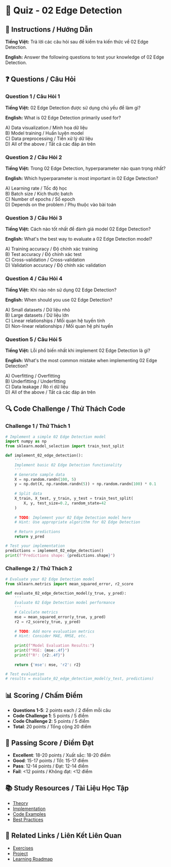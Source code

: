 # 🧠 Quiz - 02 Edge Detection

## 📝 Instructions / Hướng Dẫn

**Tiếng Việt:** Trả lời các câu hỏi sau để kiểm tra kiến thức về 02 Edge Detection.

**English:** Answer the following questions to test your knowledge of 02 Edge Detection.

## ❓ Questions / Câu Hỏi

### Question 1 / Câu Hỏi 1
**Tiếng Việt:** 02 Edge Detection được sử dụng chủ yếu để làm gì?

**English:** What is 02 Edge Detection primarily used for?

A) Data visualization / Minh họa dữ liệu  
B) Model training / Huấn luyện model  
C) Data preprocessing / Tiền xử lý dữ liệu  
D) All of the above / Tất cả các đáp án trên

### Question 2 / Câu Hỏi 2
**Tiếng Việt:** Trong 02 Edge Detection, hyperparameter nào quan trọng nhất?

**English:** Which hyperparameter is most important in 02 Edge Detection?

A) Learning rate / Tốc độ học  
B) Batch size / Kích thước batch  
C) Number of epochs / Số epoch  
D) Depends on the problem / Phụ thuộc vào bài toán

### Question 3 / Câu Hỏi 3
**Tiếng Việt:** Cách nào tốt nhất để đánh giá model 02 Edge Detection?

**English:** What's the best way to evaluate a 02 Edge Detection model?

A) Training accuracy / Độ chính xác training  
B) Test accuracy / Độ chính xác test  
C) Cross-validation / Cross-validation  
D) Validation accuracy / Độ chính xác validation

### Question 4 / Câu Hỏi 4
**Tiếng Việt:** Khi nào nên sử dụng 02 Edge Detection?

**English:** When should you use 02 Edge Detection?

A) Small datasets / Dữ liệu nhỏ  
B) Large datasets / Dữ liệu lớn  
C) Linear relationships / Mối quan hệ tuyến tính  
D) Non-linear relationships / Mối quan hệ phi tuyến

### Question 5 / Câu Hỏi 5
**Tiếng Việt:** Lỗi phổ biến nhất khi implement 02 Edge Detection là gì?

**English:** What's the most common mistake when implementing 02 Edge Detection?

A) Overfitting / Overfitting  
B) Underfitting / Underfitting  
C) Data leakage / Rò rỉ dữ liệu  
D) All of the above / Tất cả các đáp án trên

## 🔍 Code Challenge / Thử Thách Code

### Challenge 1 / Thử Thách 1
```python
# Implement a simple 02 Edge Detection model
import numpy as np
from sklearn.model_selection import train_test_split

def implement_02_edge_detection():
    '''
    Implement basic 02 Edge Detection functionality
    '''
    # Generate sample data
    X = np.random.randn(100, 5)
    y = np.dot(X, np.random.randn(5)) + np.random.randn(100) * 0.1
    
    # Split data
    X_train, X_test, y_train, y_test = train_test_split(
        X, y, test_size=0.2, random_state=42
    )
    
    # TODO: Implement your 02 Edge Detection model here
    # Hint: Use appropriate algorithm for 02 Edge Detection
    
    # Return predictions
    return y_pred

# Test your implementation
predictions = implement_02_edge_detection()
print(f"Predictions shape: {predictions.shape}")
```

### Challenge 2 / Thử Thách 2
```python
# Evaluate your 02 Edge Detection model
from sklearn.metrics import mean_squared_error, r2_score

def evaluate_02_edge_detection_model(y_true, y_pred):
    '''
    Evaluate 02 Edge Detection model performance
    '''
    # Calculate metrics
    mse = mean_squared_error(y_true, y_pred)
    r2 = r2_score(y_true, y_pred)
    
    # TODO: Add more evaluation metrics
    # Hint: Consider MAE, RMSE, etc.
    
    print(f"Model Evaluation Results:")
    print(f"MSE: {mse:.4f}")
    print(f"R²: {r2:.4f}")
    
    return {'mse': mse, 'r2': r2}

# Test evaluation
# results = evaluate_02_edge_detection_model(y_test, predictions)
```

## 📊 Scoring / Chấm Điểm

- **Questions 1-5**: 2 points each / 2 điểm mỗi câu
- **Code Challenge 1**: 5 points / 5 điểm
- **Code Challenge 2**: 5 points / 5 điểm
- **Total**: 20 points / Tổng cộng 20 điểm

## 🎯 Passing Score / Điểm Đạt

- **Excellent**: 18-20 points / Xuất sắc: 18-20 điểm
- **Good**: 15-17 points / Tốt: 15-17 điểm  
- **Pass**: 12-14 points / Đạt: 12-14 điểm
- **Fail**: <12 points / Không đạt: <12 điểm

## 📚 Study Resources / Tài Liệu Học Tập

- [Theory](./THEORY_02_edge_detection.md)
- [Implementation](./IMPLEMENTATION_02_edge_detection.md)
- [Code Examples](./CODE_EXAMPLES_02_edge_detection.md)
- [Best Practices](./BEST_PRACTICES_02_edge_detection.md)

## 🔗 Related Links / Liên Kết Liên Quan

- [Exercises](./EXERCISES_02_edge_detection.md)
- [Project](./PROJECT_02_edge_detection.md)
- [Learning Roadmap](./LEARNING_ROADMAP_02_edge_detection.md)
